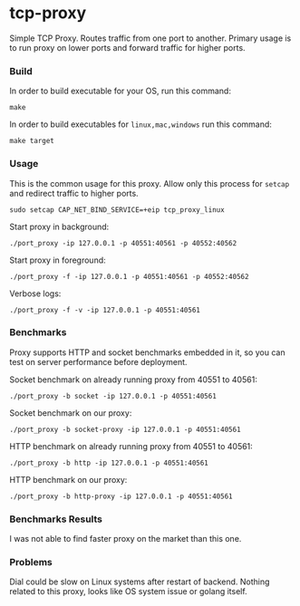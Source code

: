 # tcp-proxy

Simple TCP Proxy. Routes traffic from one port to another. Primary usage is to run proxy on lower ports and forward traffic for higher ports.

### Build

In order to build executable for your OS, run this command:
```
make
```

In order to build executables for `linux,mac,windows` run this command:
```
make target
```

### Usage

This is the common usage for this proxy. Allow only this process for `setcap` and redirect traffic to higher ports.
```
sudo setcap CAP_NET_BIND_SERVICE=+eip tcp_proxy_linux
```

Start proxy in background:
```
./port_proxy -ip 127.0.0.1 -p 40551:40561 -p 40552:40562
```

Start proxy in foreground:
```
./port_proxy -f -ip 127.0.0.1 -p 40551:40561 -p 40552:40562
```

Verbose logs:
```
./port_proxy -f -v -ip 127.0.0.1 -p 40551:40561
```

### Benchmarks

Proxy supports HTTP and socket benchmarks embedded in it, so you can test on server performance before deployment.

Socket benchmark on already running proxy from 40551 to 40561:
```
./port_proxy -b socket -ip 127.0.0.1 -p 40551:40561
```

Socket benchmark on our proxy:
```
./port_proxy -b socket-proxy -ip 127.0.0.1 -p 40551:40561
```

HTTP benchmark on already running proxy from 40551 to 40561:
```
./port_proxy -b http -ip 127.0.0.1 -p 40551:40561
```

HTTP benchmark on our proxy:
```
./port_proxy -b http-proxy -ip 127.0.0.1 -p 40551:40561
```

### Benchmarks Results

I was not able to find faster proxy on the market than this one.

### Problems

Dial could be slow on Linux systems after restart of backend.
Nothing related to this proxy, looks like OS system issue or golang itself. 

